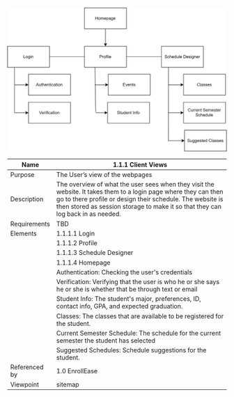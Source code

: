 ![SITEMAP](TeamThreeFiles/sitemap.drawio%20(3).svg)

| Name | 1.1.1 Client Views |
| ----------- | ----------- |
| Purpose | The User’s view of the webpages |
| Description | The overview of what the user sees when they visit the website. It takes them to a login page where they can then go to there profile or design their schedule. The website is then stored as session storage to make it so that they can log back in as needed.  |
| Requirements | TBD |
| Elements | 1.1.1.1 Login |
|          | 1.1.1.2 Profile | 
|          | 1.1.1.3 Schedule Designer |
|          | 1.1.1.4 Homepage |
|          | Authentication: Checking the user's credentials | 
|          | Verification: Verifying that the user is who he or she says he or she is whether that be through text or email | 
|          | Student Info: The student's major, preferences, ID, contact info, GPA, and expected graduation. |
|          | Classes: The classes that are available to be registered for the student. |
|          | Current Semester Schedule: The schedule for the current semester the student has selected |
|          | Suggested Schedules: Schedule suggestions for the student. |
| Referenced by | 1.0 EnrollEase  |
| Viewpoint | sitemap |

